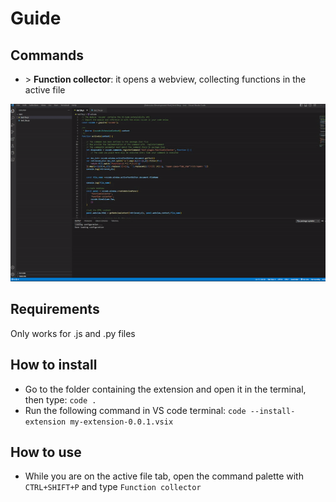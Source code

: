 # Guide

## Commands

- \> **Function collector**: it opens a webview, collecting functions in the active file

![](https://github.com/FrancescoDiCursi/Function-collector-VS-plugin/blob/main/media/gifs/vs%20function%20collector.gif)
  
## Requirements

Only works for .js and .py files

## How to install
- Go to the folder containing the extension and open it in the terminal, then type:  ```code .```
- Run the following command in VS code terminal: ```code --install-extension my-extension-0.0.1.vsix```

## How to use
- While you are on the active file tab, open the command palette with ```CTRL+SHIFT+P``` and type ```Function collector```






